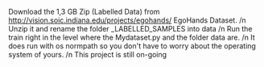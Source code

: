 Download the 1,3 GB Zip (Labelled Data) from http://vision.soic.indiana.edu/projects/egohands/ EgoHands Dataset. /n
Unzip it and rename the folder _LABELLED_SAMPLES into data /n
Run the train right in the level where the Mydataset.py and the folder data are. /n
It does run with os normpath so you don't have to worry about the operating system  of yours. /n
This project is still on-going
